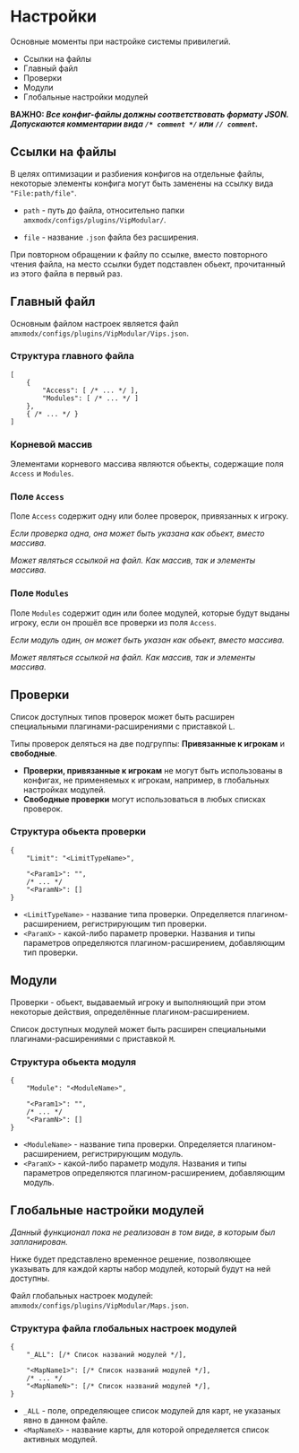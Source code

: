 # Настройки

Основные моменты при настройке системы привилегий.

- Ссылки на файлы
- Главный файл
- Проверки
- Модули
- Глобальные настройки модулей

__ВАЖНО: _Все конфиг-файлы должны соответствовать формату JSON. Допускаются комментарии вида `/* comment */` или `// comment`.___

## Ссылки на файлы

В целях оптимизации и разбиения конфигов на отдельные файлы, некоторые элементы конфига могут быть заменены на ссылку вида `"File:path/file"`.

- `path` - путь до файла, относительно папки `amxmodx/configs/plugins/VipModular/`.

- `file` - название `.json` файла без расширения.

При повторном обращении к файлу по ссылке, вместо повторного чтения файла, на место ссылки будет подставлен обьект, прочитанный из этого файла в первый раз.

## Главный файл

Основным файлом настроек является файл `amxmodx/configs/plugins/VipModular/Vips.json`.

### Структура главного файла

```jsonc
[
    {
        "Access": [ /* ... */ ],
        "Modules": [ /* ... */ ]
    },
    { /* ... */ }
]
```

### Корневой массив

Элементами корневого массива являются обьекты, содержащие поля `Access` и `Modules`.

### Поле `Access`

Поле `Access` содержит одну или более проверок, привязанных к игроку.

_Если проверка одна, она может быть указана как обьект, вместо массива._

_Может являться ссылкой на файл. Как массив, так и элементы массива._

### Поле `Modules`

Поле `Modules` содержит один или более модулей, которые будут выданы игроку, если он прошёл все проверки из поля `Access`.

_Если модуль один, он может быть указан как обьект, вместо массива._

_Может являться ссылкой на файл. Как массив, так и элементы массива._

## Проверки

Список доступных типов проверок может быть расширен специальными плагинами-расширениями с приставкой `L`.

Типы проверок деляться на две подгруппы: __Привязанные к игрокам__ и __свободные__.

- __Проверки, привязанные к игрокам__ не могут быть использованы в конфигах, не применяемых к игрокам, например, в глобальных настройках модулей.
- __Свободные проверки__ могут использоваться в любых списках проверок.

### Структура обьекта проверки

```jsonc
{
    "Limit": "<LimitTypeName>",

    "<Param1>": "",
    /* ... */
    "<ParamN>": []
}
```

- `<LimitTypeName>` - название типа проверки. Определяется плагином-расширением, регистрирующим тип проверки.
- `<ParamX>` - какой-либо параметр проверки. Названия и типы параметров определяются плагином-расширением, добавляющим тип проверки.

## Модули

Проверки - обьект, выдаваемый игроку и выполняющий при этом некоторые действия, определённые плагином-расширением.

Список доступных модулей может быть расширен специальными плагинами-расширениями с приставкой `M`.

### Структура обьекта модуля

```jsonc
{
    "Module": "<ModuleName>",

    "<Param1>": "",
    /* ... */
    "<ParamN>": []
}
```

- `<ModuleName>` - название типа проверки. Определяется плагином-расширением, регистрирующим модуль.
- `<ParamX>` - какой-либо параметр модуля. Названия и типы параметров определяются плагином-расширением, добавляющим модуль.

## Глобальные настройки модулей

_Данный функционал пока не реализован в том виде, в которым был запланирован._

Ниже будет представлено временное решение, позволяющее указывать для каждой карты набор модулей, который будут на ней доступны.

Файл глобальных настроек модулей: `amxmodx/configs/plugins/VipModular/Maps.json`.

### Структура файла глобальных настроек модулей

```jsonc
{
    "_ALL": [/* Список названий модулей */],

    "<MapName1>": [/* Список названий модулей */],
    /* ... */
    "<MapNameN>": [/* Список названий модулей */],
}
```

- `_ALL` - поле, определяющее список модулей для карт, не указаных явно в данном файле.
- `<MapNameX>` - название карты, для которой определяется список активных модулей.
